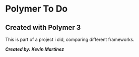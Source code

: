 # Polymer To Do

## Created with Polymer 3

This is part of a project i did, comparing different frameworks.


**_Created by: Kevin Martinez_**
